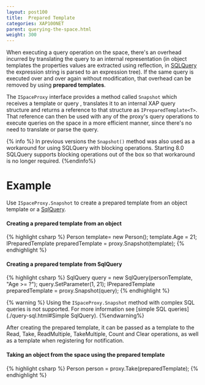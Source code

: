 ```yaml
---
layout: post100
title:  Prepared Template
categories: XAP100NET
parent: querying-the-space.html
weight: 300
---
```




When executing a query operation on the space, there's an overhead incurred by translating the query to an internal representation (in object templates the properties values are extracted using reflection, in [SQLQuery](./query-sql.html) the expression string is parsed to an expression tree). If the same query is executed over and over again without modification, that overhead can be removed by using **prepared templates**.

The `ISpaceProxy` interface provides a method called `Snapshot` which receives a template or query , translates it to an internal XAP query structure and returns a reference to that structure as `IPreparedTemplate<T>`. That reference can then be used with any of the proxy's query operations to execute queries on the space in a more efficient manner, since there's no need to translate or parse the query.

{% info %}
In previous versions the `Snapshot()` method was also used as a workaround for using SQLQuery with blocking operations. Starting 8.0 SQLQuery supports blocking operations out of the box so that workaround is no longer required.
{%endinfo%}

# Example

Use `ISpaceProxy.Snapshot` to create a prepared template from an object template or a [SqlQuery](./query-sql.html).

#### Creating a prepared template from an object

{% highlight csharp %}
    Person template= new Person();
    template.Age = 21;
    IPreparedTemplate<Person> preparedTemplate = proxy.Snapshot(template);
{% endhighlight %}

#### Creating a prepared template from SqlQuery

{% highlight csharp %}
    SqlQuery<Person> query = new SqlQuery<Person>(personTemplate, "Age >= ?");
    query.SetParameter(1, 21);
    IPreparedTemplate<Person> preparedTemplate = proxy.Snapshot(query);
{% endhighlight %}

{% warning %}
Using the `ISpaceProxy.Snapshot` method with complex SQL queries is not supported. For more information see [simple SQL queries](./query-sql.html#Simple SqlQuery).
{%endwarning%}

After creating the prepared template, it can be passed as a template to the Read, Take, ReadMultiple, TakeMultiple, Count and Clear operations, as well as a template when registering for notification.

#### Taking an object from the space using the prepared template

{% highlight csharp %}
    Person person = proxy.Take(preparedTemplate);
{% endhighlight %}

